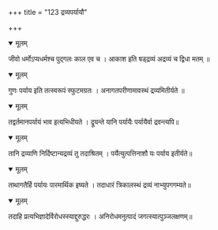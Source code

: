 +++
title = "123 द्रव्यपर्यायौ"

+++


<details open><summary>मूलम्</summary>

जीवो धर्मोऽप्यधर्मश्च पुद्गलः काल एव च । आकाश इति षड्द्रव्यं अद्रव्यं च द्विधा मतम् ॥
</details>



<details open><summary>मूलम्</summary>

गुणः पर्याय इति तत्स्वरूपं स्फुटमग्रतः । अनागतपरीणामावस्थं द्रव्यमितीर्यते ॥
</details>



<details open><summary>मूलम्</summary>

तद्वर्तमानपर्यायं भाव इत्यभिधीयते । द्रूयन्ते यानि पर्यायैः पर्यायैर्वा द्रवन्त्यपि॥
</details>



<details open><summary>मूलम्</summary>

तानि द्रव्याणि निर्दिष्टान्यद्रव्यं तु तदाश्रितम् । पर्येत्युत्पत्तिनाशौ यः पर्याय इतीर्यते॥
</details>



<details open><summary>मूलम्</summary>

ताथागतैर्हि पर्यायः पारमार्थिक इष्यते । तदाधारं त्रिकालस्थं द्रव्यं नाभ्युपगगम्यते॥
</details>



<details open><summary>मूलम्</summary>

तदाहि प्रत्यभिज्ञादेर्विरोधस्स्याद्दुरुद्धरः । अनिरोधमनुत्पादं जगत्स्यात्पुञ्जलक्षणम्॥
</details>

